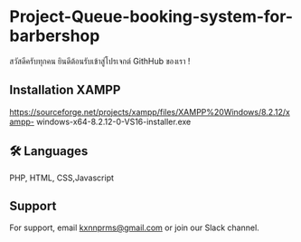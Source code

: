 # Project-Queue-booking-system-for-barbershop
สวัสดีครับทุกคน ยินดีต้อนรับเข้าสู่โปรเจกต์ GithHub ของเรา !
## Installation XAMPP

https://sourceforge.net/projects/xampp/files/XAMPP%20Windows/8.2.12/xampp-
windows-x64-8.2.12-0-VS16-installer.exe

## 🛠 Languages
PHP, HTML, CSS,Javascript
## Support

For support, email kxnnprms@gmail.com or join our Slack channel.
